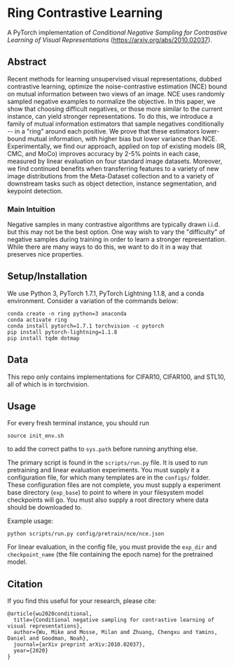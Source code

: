# Ring Contrastive Learning

A PyTorch implementation of *Conditional Negative Sampling for Contrastive Learning of Visual Representations* (https://arxiv.org/abs/2010.02037).

## Abstract

Recent methods for learning unsupervised visual representations, dubbed contrastive learning, optimize the noise-contrastive estimation (NCE) bound on mutual information between two views of an image. NCE uses randomly sampled negative examples to normalize the objective. In this paper, we show that choosing difficult negatives, or those more similar to the current instance, can yield stronger representations. To do this, we introduce a family of mutual information estimators that sample negatives conditionally -- in a "ring" around each positive. We prove that these estimators lower-bound mutual information, with higher bias but lower variance than NCE. Experimentally, we find our approach, applied on top of existing models (IR, CMC, and MoCo) improves accuracy by 2-5% points in each case, measured by linear evaluation on four standard image datasets. Moreover, we find continued benefits when transferring features to a variety of new image distributions from the Meta-Dataset collection and to a variety of downstream tasks such as object detection, instance segmentation, and keypoint detection.

### Main Intuition

Negative samples in many contrastive algorithms are typically drawn i.i.d. but this may not be the best option. One way wish to vary the "difficulty" of negative samples during training in order to learn a stronger representation. While there are many ways to do this, we want to do it in a way that preserves nice properties. 

## Setup/Installation

We use Python 3, PyTorch 1.7.1, PyTorch Lightning 1.1.8, and a conda environment. Consider a variation of the commands below:

```
conda create -n ring python=3 anaconda
conda activate ring
conda install pytorch=1.7.1 torchvision -c pytorch
pip install pytorch-lightning=1.1.8
pip install tqdm dotmap
```

## Data

This repo only contains implementations for CIFAR10, CIFAR100, and STL10, all of which is in torchvision.

## Usage

For every fresh terminal instance, you should run

```
source init_env.sh
```

to add the correct paths to `sys.path` before running anything else.

The primary script is found in the `scripts/run.py` file. It is used to run pretraining and linear evaluation experiments. You must supply it a configuration file, for which many templates are in the `configs/` folder. These configuration files are not complete, you must supply a experiment base directory (`exp_base`) to point to where in your filesystem model checkpoints will go. You must also supply a root directory where data should be downloaded to. 

Example usage:

```
python scripts/run.py config/pretrain/nce/nce.json
```

For linear evaluation, in the config file, you must provide the `exp_dir` and `checkpoint_name` (the file containing the epoch name) for the pretrained model.

## Citation
If you find this useful for your research, please cite:

```
@article{wu2020conditional,
  title={Conditional negative sampling for contrastive learning of visual representations},
  author={Wu, Mike and Mosse, Milan and Zhuang, Chengxu and Yamins, Daniel and Goodman, Noah},
  journal={arXiv preprint arXiv:2010.02037},
  year={2020}
}
```
